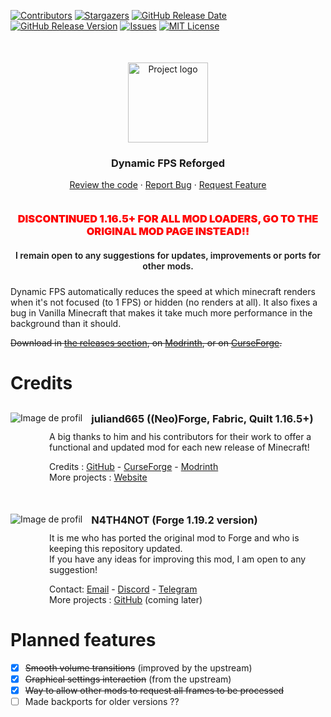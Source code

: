 
[![Contributors][contributors-shield]][contributors-url]
[![Stargazers][stars-shield]][stars-url]
[![GitHub Release Date][release-date-shield]][release-date-url]
[![GitHub Release Version][release-version-shield]][release-version-url]
[![Issues][issues-shield]][issues-url]
[![MIT License][license-shield]][license-url]

<div align="center" style="margin-top: 50px">
  <img width=128 src="GitHub/logo.png"  alt="Project logo"/>
  <h3 align="center">Dynamic FPS Reforged</h3>

  <p align="center" style="margin-bottom: 36px">
    <a href="../blob/main/src/main/java/dynamicfps">Review the code</a>
    ·
    <a href="../issues">Report Bug</a>
    ·
    <a href="../issues">Request Feature</a>
  </p>
</div>
<div>
    <h3 align="center" style="color: red; font-weight: 1000">DISCONTINUED 1.16.5+ FOR ALL MOD LOADERS, GO TO THE ORIGINAL MOD PAGE INSTEAD!!</h3>
    <h4 align="center" style="margin-bottom: 24px; font-weight: 600">I remain open to any suggestions for updates, improvements or ports for other mods.</h4>
</div>
Dynamic FPS automatically reduces the speed at which minecraft renders when it's not focused (to 1 FPS) or hidden (no renders at all). It also fixes a bug in Vanilla Minecraft that makes it take much more performance in the background than it should.

~~Download in [the releases section](../releases), on [Modrinth](https://modrinth.com/mod/dynamic-fps-reforged), or on [CurseForge](https://www.curseforge.com/minecraft/mc-mods/dynamic-fps-reforged).~~

# Credits

<div style="margin-top: 30px">
  <img src="https://avatars.githubusercontent.com/u/827762?s=48" alt="Image de profil" style="float: left; margin-right: 14px;">
  <h3 style="margin-bottom: 10px">juliand665 ((Neo)Forge, Fabric, Quilt 1.16.5+)</h3>
  <div style="margin-left: 62px; margin-bottom: 14px">
  A big thanks to him and his contributors for their work
  to offer a functional and updated mod for each new release of Minecraft!
  </div>
  <div style="margin-left: 62px">
  Credits :
  <a href="https://github.com/juliand665/Dynamic-FPS">GitHub</a>
  - <a href="https://www.curseforge.com/minecraft/mc-mods/dynamic-fps">CurseForge</a>
  - <a href="https://modrinth.com/mod/dynamic-fps">Modrinth</a>
  </div>
  <div style="margin-left: 62px">
  More projects : <a href="https://dapprgames.com/">Website</a>
  </div>
</div>

<div style="margin-top: 50px">
  <img src="https://avatars.githubusercontent.com/u/30438580?s=48" alt="Image de profil" style="float: left; margin-right: 14px;">
  <h3 style="margin-bottom: 10px">N4TH4NOT (Forge 1.19.2 version)</h3>
  <div style="margin-left: 62px">
  It is me who has ported the original mod to Forge and who is keeping this repository updated.
  </div>
  <div style="margin-left: 62px; margin-bottom: 14px">
  If you have any ideas for improving this mod, I am open to any suggestion!
  </div>
  <div style="margin-left: 62px">
  Contact:
  <a href="mailto:n4th4not+git-repo@gmail.com">Email</a>
  - <a href="discord:discord.com/users/318202421236989962">Discord</a>
  - <a href="https://t.me/N4TH4NOT">Telegram</a>
  </div>
  <div style="margin-left: 62px">
  More projects : <a href="https://github.com/N4TH4NOT?tab=repositories">GitHub</a> (coming later)
  </div>
</div>


# Planned features

- [x] ~~Smooth volume transitions~~ (improved by the upstream)
- [x] ~~Graphical settings interaction~~ (from the upstream)
- [x] ~~Way to allow other mods to request all frames to be processed~~
- [ ] Made backports for older versions ??

<!-- MARKDOWN LINKS & IMAGES -->
<!-- https://www.markdownguide.org/basic-syntax/#reference-style-links -->
[contributors-shield]: https://img.shields.io/github/contributors/N4TH4NOT/Dynamic-FPS-Reforged.svg?style=for-the-badge
[contributors-url]: ../graphs/contributors
[stars-shield]: https://img.shields.io/github/stars/N4TH4NOT/Dynamic-FPS-Reforged.svg?style=for-the-badge
[stars-url]: ../stargazers
[issues-shield]: https://img.shields.io/github/issues/N4TH4NOT/Dynamic-FPS-Reforged.svg?style=for-the-badge
[issues-url]: ../issues
[license-shield]: https://img.shields.io/github/license/N4TH4NOT/Dynamic-FPS-Reforged.svg?style=for-the-badge
[license-url]: ../blob/master/LICENSE
[release-date-shield]: https://img.shields.io/github/release-date/N4TH4NOT/Dynamic-FPS-Reforged?style=for-the-badge
[release-date-url]: ../releases
[release-version-shield]:https://img.shields.io/github/v/release/N4TH4NOT/Dynamic-FPS-Reforged?include_prereleases&style=for-the-badge
[release-version-url]: ../releases/latest
